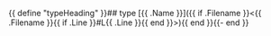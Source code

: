 {{ define "typeHeading" }}## type [{{ .Name }}]({{ if .Filename }}<{{ .Filename }}{{ if .Line }}#L{{ .Line }}{{ end }}>){{ end }}{{- end }}
